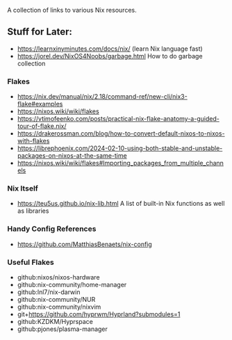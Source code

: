 A collection of links to various Nix resources.


## Stuff for Later:
- https://learnxinyminutes.com/docs/nix/ (learn Nix language fast)
- https://jorel.dev/NixOS4Noobs/garbage.html How to do garbage collection

### Flakes
- https://nix.dev/manual/nix/2.18/command-ref/new-cli/nix3-flake#examples
- https://nixos.wiki/wiki/flakes
- https://vtimofeenko.com/posts/practical-nix-flake-anatomy-a-guided-tour-of-flake.nix/
- https://drakerossman.com/blog/how-to-convert-default-nixos-to-nixos-with-flakes
- https://librephoenix.com/2024-02-10-using-both-stable-and-unstable-packages-on-nixos-at-the-same-time
- https://nixos.wiki/wiki/flakes#Importing_packages_from_multiple_channels

### Nix Itself
- https://teu5us.github.io/nix-lib.html A list of built-in Nix functions as well as libraries

### Handy Config References
- https://github.com/MatthiasBenaets/nix-config

### Useful Flakes
- github:nixos/nixos-hardware
- github:nix-community/home-manager
- github:lnl7/nix-darwin
- github:nix-community/NUR
- github:nix-community/nixvim
- git+https://github.com/hyprwm/Hyprland?submodules=1
- github:KZDKM/Hyprspace
- github:pjones/plasma-manager
